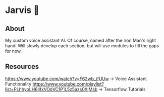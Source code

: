 # Jarvis 🤖

## About

My custom voice assistant AI. Of course, named after the Iron Man's right hand. Will slowly develop each section, but will use modules to fill the gaps for now.

## Resources

https://www.youtube.com/watch?v=F62wb_jfUUw -> Voice Assistant Functionality
https://www.youtube.com/playlist?list=PLhhyoLH6IjfxVOdVC1P1L5z5azs0XjMsb -> Tensorflow Tutorials

